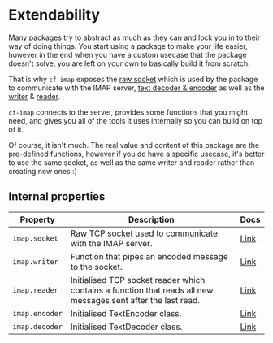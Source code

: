 # Extendability

Many packages try to abstract as much as they can and lock you in to their way of doing things. You start using a package to make your life easier, however in the end when you have a custom usecase that the package doesn't solve, you are left on your own to basically build it from scratch.

That is why `cf-imap` exposes the [raw socket](https://developers.cloudflare.com/workers/runtime-apis/tcp-sockets/) which is used by the package to communicate with the IMAP server, [text decoder & encoder](https://developers.cloudflare.com/workers/runtime-apis/encoding/) as well as the [writer](https://developers.cloudflare.com/workers/runtime-apis/streams/writablestreamdefaultwriter/#writablestreamdefaultwriter) & [reader](https://developers.cloudflare.com/workers/runtime-apis/streams/readablestreamdefaultreader).

`cf-imap` connects to the server, provides some functions that you might need, and gives you all of the tools it uses internally so you can build on top of it.

Of course, it isn't much. The real value and content of this package are the pre-defined functions, however if you do have a specific usecase, it's better to use the same socket, as well as the same writer and reader rather than creating new ones :)

## Internal properties

| Property | Description | Docs |
| ---- | ----------- | ---- |
| `imap.socket` | Raw TCP socket used to communicate with the IMAP server. | [Link](https://developers.cloudflare.com/workers/runtime-apis/tcp-sockets/) |
| `imap.writer` | Function that pipes an encoded message to the socket. | [Link](https://developers.cloudflare.com/workers/runtime-apis/streams/writablestreamdefaultwriter) |
| `imap.reader` | Initialised TCP socket reader which contains a function that reads all new messages sent after the last read. | [Link](https://developers.cloudflare.com/workers/runtime-apis/streams/readablestreamdefaultreader) |
| `imap.encoder` | Initialised TextEncoder class. | [Link](https://developers.cloudflare.com/workers/runtime-apis/encoding/#textencoder) |
| `imap.decoder` | Initialised TextDecoder class. | [Link](https://developers.cloudflare.com/workers/runtime-apis/encoding/#textdecoder) |